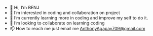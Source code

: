 - 👋 Hi, I’m BENJ
- 👀 I’m interested in coding and collaboration on project
- 🌱 I’m currently learning more in coding and improve my self to do it.
- 💞️ I’m looking to collaborate on learning coding
- 📫 How to reach me just email me AnthonyAgapay709@gmail.com

<!---
Benj0929/Benj0929 is a ✨ special ✨ repository because its `README.md` (this file) appears on your GitHub profile.
You can click the Preview link to take a look at your changes.
--->
